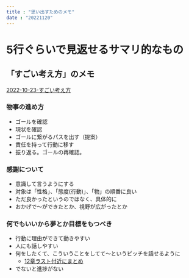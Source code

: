 ```yaml
---
title : "思い出すためのメモ"
date : "20221120"
---
```


# 5行ぐらいで見返せるサマリ的なもの

## 「すごい考え方」のメモ
[2022-10-23-すごい考え方][1]
### 物事の進め方
- ゴールを確認
- 現状を確認
- ゴールに繋がるパスを出す（提案）
- 責任を持って行動に移す
- 振り返る。ゴールの再確認。

### 感謝について
- 意識して言うようにする
- 対象は「性格」、「態度(行動)」、「物」の順番に良い
- ただ良かったというのではなく、具体的に
- おかげで～ができたとか、視野が広がったとか

### 何でもいいから夢とか目標をもつべき
- 行動に理由ができて動きやすい
- 人にも話しやすい
- 何をしたくて、こういうことをしてて～というピッチを話せるように
  - [12章ラスト付近にまとめ][1]
- でないと進捗がない

[1]:./2022-10-23-すごい考え方.md
